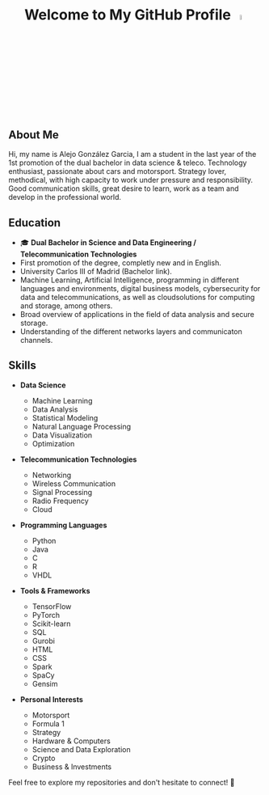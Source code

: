 <div align="center">
  
# Welcome to My GitHub Profile <img src="https://images.emojiterra.com/google/noto-emoji/unicode-15/animated/1f44b.gif" width="5%" height = "5%" alt="Animación de ejemplo">

</div>

## About Me

Hi, my name is Alejo González Garcia, I am a student in the last year of the 1st promotion of the dual bachelor in data science & teleco. Technology enthusiast, passionate about cars and motorsport. Strategy lover, methodical, with high capacity to work under pressure and responsibility. Good communication skills, great desire to learn, work as a team and develop in the professional world.

## Education

- 🎓 **Dual Bachelor in Science and Data Engineering / Telecommunication Technologies**
 - First promotion of the degree, completly new and in English.
 - University Carlos III of Madrid (Bachelor link).
 - Machine Learning, Artificial Intelligence, programming in different languages and environments, digital business models, cybersecurity for data and telecommunications, as well as cloudsolutions for computing and storage, among others.
 - Broad overview of applications in the field of data analysis and secure storage.
 - Understanding of the different networks layers and communicaton channels.


## Skills

- **Data Science**
  - Machine Learning
  - Data Analysis
  - Statistical Modeling
  - Natural Language Processing
  - Data Visualization
  - Optimization

- **Telecommunication Technologies**
  - Networking
  - Wireless Communication
  - Signal Processing
  - Radio Frequency
  - Cloud

- **Programming Languages**
  - Python
  - Java
  - C
  - R
  - VHDL

- **Tools & Frameworks**
  - TensorFlow
  - PyTorch
  - Scikit-learn
  - SQL
  - Gurobi
  - HTML
  - CSS
  - Spark
  - SpaCy
  - Gensim

- **Personal Interests**
  - Motorsport
  - Formula 1
  - Strategy
  - Hardware & Computers
  - Science and Data Exploration
  - Crypto
  - Business & Investments
  

Feel free to explore my repositories and don't hesitate to connect! 🚀
